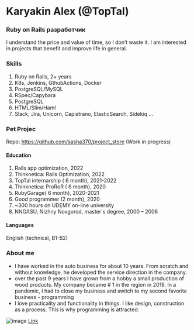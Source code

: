 # Karyakin Alex (@TopTal)

### Ruby on Rails разработчик
I understand the price and value of time, so I don’t waste it.
I am interested in projects that benefit and improve life in general.

### Skills
1) Ruby on Rails, 2+ years
2) K8s, Jenkins, GthubActions, Docker
3) PostgreSQL/MySQL
4) RSpec/Capybara
4) PostgreSQL
5) HTML/Slim/Haml
6) Slack, Jira, Unicorn, Capistrano, ElasticSearch, Sidekiq …


### Pet Projec  
Repo: https://github.com/sasha370/project_store (Work in progress)
<br>

#### Education
1) Rails app optimization, 2022
1) Thinknetica: Rails Optimization, 2022
1) TopTal internarship ( 6 month), 2021-2022
1) Thinknetica: ProRoR ( 6 month), 2020
1) RubyGarage( 6 month), 2020-2021
1) Good programmer (2 month), 2020
1) ~300 hours on UDEMY on-line university
1)  NNGASU, Nizhny Novgorod, master`s degree, 2000 – 2006

#### Languages
English (technical, B1-B2)

### About me
- I have worked in the auto business for about 10 years. From scratch and without knowledge, he developed the service direction in the company.
- over the past 9 years I have grown from a hobby a small production of wood products. My company became # 1 in the region in 2019. In a pandemic, I had to close my business and switch to my second favorite business - programming
- I love practicality and functionality in things. I like design, construction as a process. This is why programming is attracted.

![image](https://github.com/sasha370/sasha370/assets/63036791/7d8a0144-e1e7-4df4-a87d-5d2da554eda1) [Link](https://www.credly.com/badges/9fff9560-e553-4630-a2ee-86af1750d189/public_url)


